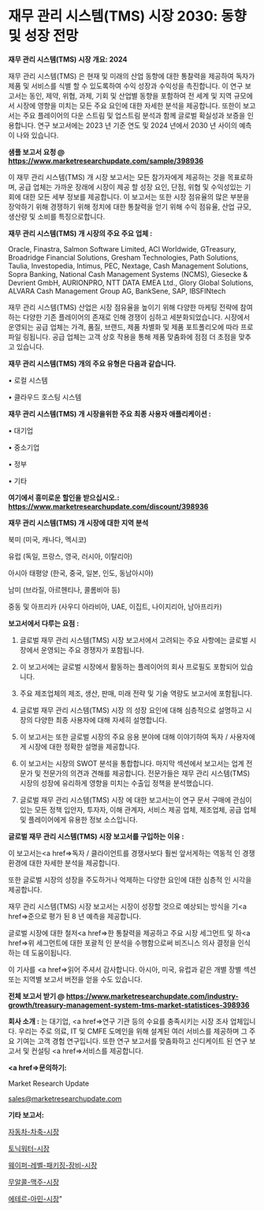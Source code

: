 # 재무 관리 시스템(TMS) 시장 2030: 동향 및 성장 전망

<strong>재무 관리 시스템(TMS) 시장 개요: 2024</strong>

재무 관리 시스템(TMS) 은 현재 및 미래의 산업 동향에 대한 통찰력을 제공하여 독자가 제품 및 서비스를 식별 할 수 있도록하여 수익 성장과 수익성을 촉진합니다. 이 연구 보고서는 동인, 제약, 위협, 과제, 기회 및 산업별 동향을 포함하여 전 세계 및 지역 규모에서 시장에 영향을 미치는 모든 주요 요인에 대한 자세한 분석을 제공합니다. 또한이 보고서는 주요 플레이어의 다운 스트림 및 업스트림 분석과 함께 글로벌 확실성과 보증을 인용합니다. 연구 보고서에는 2023 년 기준 연도 및 2024 년에서 2030 년 사이의 예측이 나와 있습니다.



<strong>샘플 보고서 요청 @ <a href=https://www.marketresearchupdate.com/sample/398936>https://www.marketresearchupdate.com/sample/398936</a></strong>

이 재무 관리 시스템(TMS) 개 시장 보고서는 모든 참가자에게 제공하는 것을 목표로하며, 공급 업체는 가까운 장래에 시장이 제공 할 성장 요인, 단점, 위협 및 수익성있는 기회에 대한 모든 세부 정보를 제공합니다. 이 보고서는 또한 시장 점유율의 많은 부분을 장악하기 위해 경쟁하기 위해 정치에 대한 통찰력을 얻기 위해 수익 점유율, 산업 규모, 생산량 및 소비를 특징으로합니다.



<strong>재무 관리 시스템(TMS) 개 시장의 주요 주요 업체 :</strong>

Oracle, Finastra, Salmon Software Limited, ACI Worldwide, GTreasury, Broadridge Financial Solutions, Gresham Technologies, Path Solutions, Taulia, Investopedia, Intimus, PEC, Nextage, Cash Management Solutions, Sopra Banking, National Cash Management Systems (NCMS), Giesecke & Devrient GmbH, AURIONPRO, NTT DATA EMEA Ltd., Glory Global Solutions, ALVARA Cash Management Group AG, BankSene, SAP, IBSFINtech

재무 관리 시스템(TMS) 산업은 시장 점유율을 높이기 위해 다양한 마케팅 전략에 참여하는 다양한 기존 플레이어의 존재로 인해 경쟁이 심하고 세분화되었습니다. 시장에서 운영되는 공급 업체는 가격, 품질, 브랜드, 제품 차별화 및 제품 포트폴리오에 따라 프로파일 링됩니다. 공급 업체는 고객 상호 작용을 통해 제품 맞춤화에 점점 더 초점을 맞추고 있습니다.



<strong>재무 관리 시스템(TMS) 개의 주요 유형은 다음과 같습니다.</strong>

• 로컬 시스템

• 클라우드 호스팅 시스템



<strong>재무 관리 시스템(TMS) 개 시장을위한 주요 최종 사용자 애플리케이션 :</strong>

• 대기업

• 중소기업

• 정부

• 기타



<strong>여기에서 흥미로운 할인을 받으십시오.: <a href=https://www.marketresearchupdate.com/discount/398936>https://www.marketresearchupdate.com/discount/398936</a></strong>



<strong>재무 관리 시스템(TMS) 개 시장에 대한 지역 분석</strong>

북미 (미국, 캐나다, 멕시코)

유럽 (독일, 프랑스, 영국, 러시아, 이탈리아)

아시아 태평양 (한국, 중국, 일본, 인도, 동남아시아)

남미 (브라질, 아르헨티나, 콜롬비아 등)

중동 및 아프리카 (사우디 아라비아, UAE, 이집트, 나이지리아, 남아프리카)



<strong>보고서에서 다루는 요점 :</strong>

1. 글로벌 재무 관리 시스템(TMS) 시장 보고서에서 고려되는 주요 사항에는 글로벌 시장에서 운영되는 주요 경쟁자가 포함됩니다.

2. 이 보고서에는 글로벌 시장에서 활동하는 플레이어의 회사 프로필도 포함되어 있습니다.

3. 주요 제조업체의 제조, 생산, 판매, 미래 전략 및 기술 역량도 보고서에 포함됩니다.

4. 글로벌 재무 관리 시스템(TMS) 시장 의 성장 요인에 대해 심층적으로 설명하고 시장의 다양한 최종 사용자에 대해 자세히 설명합니다.

5. 이 보고서는 또한 글로벌 시장의 주요 응용 분야에 대해 이야기하여 독자 / 사용자에게 시장에 대한 정확한 설명을 제공합니다.

6. 이 보고서는 시장의 SWOT 분석을 통합합니다. 마지막 섹션에서 보고서는 업계 전문가 및 전문가의 의견과 견해를 제공합니다. 전문가들은 재무 관리 시스템(TMS) 시장의 성장에 유리하게 영향을 미치는 수출입 정책을 분석했습니다.

7. 글로벌 재무 관리 시스템(TMS) 시장 에 대한 보고서는이 연구 문서 구매에 관심이있는 모든 정책 입안자, 투자자, 이해 관계자, 서비스 제공 업체, 제조업체, 공급 업체 및 플레이어에게 유용한 정보 소스입니다.



<strong>글로벌 재무 관리 시스템(TMS) 시장 보고서를 구입하는 이유 :</strong>

이 보고서는<a href=>독자 / 클</a>라이언트를 경쟁사보다 훨씬 앞서게하는 역동적 인 경쟁 환경에 대한 자세한 분석을 제공합니다.

또한 글로벌 시장의 성장을 주도하거나 억제하는 다양한 요인에 대한 심층적 인 시각을 제공합니다.

재무 관리 시스템(TMS) 시장 보고서는 시장이 성장할 것으로 예상되는 방식을 기<a href=>준으로</a> 평가 된 8 년 예측을 제공합니다.

글로벌 시장에 대한 철저<a href=>한 통찰력</a>을 제공하고 주요 시장 세그먼트 및 하<a href=>위 세그</a>먼트에 대한 포괄적 인 분석을 수행함으로써 비즈니스 의사 결정을 인식하는 데 도움이됩니다.

이 기사를 <a href=>읽어 주</a>셔서 감사합니다. 아시아, 미국, 유럽과 같은 개별 장별 섹션 또는 지역별 보고서 버전을 얻을 수도 있습니다.



<strong>전체 보고서 받기 @ <a href=https://www.marketresearchupdate.com/industry-growth/treasury-management-system-tms-market-statistices-398936>https://www.marketresearchupdate.com/industry-growth/treasury-management-system-tms-market-statistices-398936</a></strong>



<strong>회사 소개 :</strong>
는 대기업, <a href=>연구 기</a>관 등의 수요를 충족시키는 시장 조사 업체입니다. 우리는 주로 의료, IT 및 CMFE 도메인을 위해 설계된 여러 서비스를 제공하며 그 주요 기여는 고객 경험 연구입니다. 또한 연구 보고서를 맞춤화하고 신디케이트 된 연구 보고서 및 컨설팅 <a href=>서비</a>스를 제공합니다.



<strong><a href=>문의하기:</a></strong>

Market Research Update

sales@marketresearchupdate.com



<strong>기타 보고서:</strong>

<a href=https://www.linkedin.com/pulse/자동차-차축-시장-경쟁-분석-및-성장-잠재력-2029-isdailynews/>자동차-차축-시장</a>

<a href=https://www.linkedin.com/pulse/토닉워터-시장-세분화-연구-및-목표-고객2029년-survey-savvy-insights-360-analysis-bcvof/>토닉워터-시장</a>

<a href=https://www.linkedin.com/pulse/웨이퍼-레벨-패키징-장비-시장-동향-및-성장-전망-isdailynews-txwif/>웨이퍼-레벨-패키징-장비-시장</a>

<a href=https://www.linkedin.com/pulse/무알콜-맥주-시장-경쟁-분석-및-성장-잠재력-2030-consumer-connection-compendium-ana-sbbnf/>무알콜-맥주-시장</a>

<a href=https://www.linkedin.com/pulse/에테르-아민-시장-세분화-연구-및-목표-고객2029년-analytics-avenue-adventures-24-ana-ymr7f/>에테르-아민-시장</a>"
